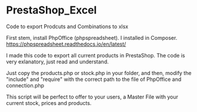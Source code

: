 # PrestaShop_Excel
Code to export Prodcuts and Combinations to xlsx

First stem, install PhpOffice (phpspreadsheet). I installed in Composer.
https://phpspreadsheet.readthedocs.io/en/latest/

I made this code to export all current products in PrestaShop.
The code is very exlanatory, just read and understand.

Just copy the products.php or stock.php in your folder, and then, modify the "include" and "require" with the correct path to the file of PhpOffice and connection.php

This script will be perfect to offer to your users, a Master File with your current stock, prices and products.